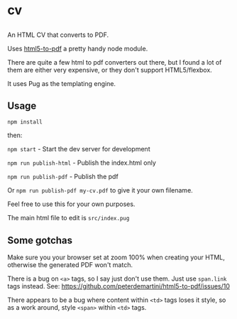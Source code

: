 # cv

##

An HTML CV that converts to PDF.

Uses [html5-to-pdf](https://github.com/peterdemartini/html5-to-pdf) a pretty handy node module.

There are quite a few html to pdf converters out there, but I found a lot of them are either very expensive, or they don't support HTML5/flexbox.

It uses Pug as the templating engine. 

## Usage

`npm install`

then:

`npm start` - Start the dev server for development

`npm run publish-html` - Publish the index.html only

`npm run publish-pdf` - Publish the pdf

Or `npm run publish-pdf my-cv.pdf` to give it your own filename. 

Feel free to use this for your own purposes.

The main html file to edit is `src/index.pug`

## Some gotchas

Make sure you your browser set at zoom 100% when creating your HTML, otherwise the generated PDF won't match.

There is a bug on `<a>` tags, so I say just don't use them. Just use `span.link` tags instead. See: https://github.com/peterdemartini/html5-to-pdf/issues/10

There appears to be a bug where content within `<td>` tags loses it style, so as a work around, style `<span>` within `<td>` tags.
